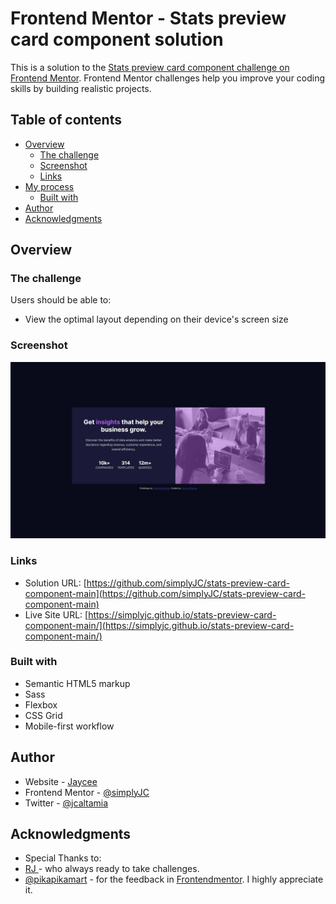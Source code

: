 # Frontend Mentor - Stats preview card component solution

This is a solution to the [Stats preview card component challenge on Frontend Mentor](https://www.frontendmentor.io/challenges/stats-preview-card-component-8JqbgoU62). Frontend Mentor challenges help you improve your coding skills by building realistic projects. 

## Table of contents

- [Overview](#overview)
  - [The challenge](#the-challenge)
  - [Screenshot](#screenshot)
  - [Links](#links)
- [My process](#my-process)
  - [Built with](#built-with)
- [Author](#author)
- [Acknowledgments](#acknowledgments)


## Overview

### The challenge

Users should be able to:

- View the optimal layout depending on their device's screen size

### Screenshot

![](./screenshot.jpg)

### Links

- Solution URL: [https://github.com/simplyJC/stats-preview-card-component-main](https://github.com/simplyJC/stats-preview-card-component-main)
- Live Site URL: [https://simplyjc.github.io/stats-preview-card-component-main/](https://simplyjc.github.io/stats-preview-card-component-main/)


### Built with

- Semantic HTML5 markup
- Sass
- Flexbox
- CSS Grid
- Mobile-first workflow

## Author

- Website - [Jaycee](https://simplyjc.com)
- Frontend Mentor - [@simplyJC](https://www.frontendmentor.io/profile/simplyJC)
- Twitter - [@jcaltamia](https://twitter.com/jcaltamia)

## Acknowledgments
- Special Thanks to:
- [RJ ](https://www.facebook.com/rsuyom) - who always ready to take challenges.
- [@pikapikamart](https://www.frontendmentor.io/profile/pikapikamart) - for the feedback in [Frontendmentor](https://www.frontendmentor.io/). I highly appreciate it.

 




